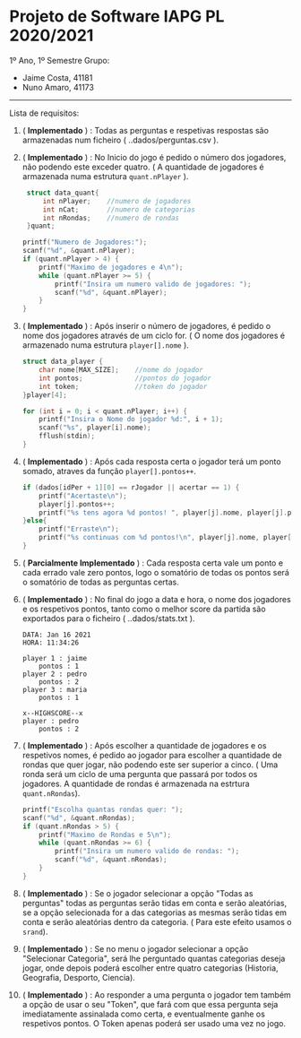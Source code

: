 # **Projeto de Software IAPG PL 2020/2021**
1º Ano, 1º Semestre
Grupo:
* Jaime Costa, 41181
* Nuno Amaro, 41173
---  
Lista de requisitos:

1. ( **Implementado** ) : Todas as perguntas e respetivas respostas são armazenadas num ficheiro ( ..dados/perguntas.csv ).
2. ( **Implementado** ) : No Inicio do jogo é pedido o número dos jogadores, não podendo este exceder quatro. ( A quantidade de jogadores é armazenada numa estrutura `quant.nPlayer` ).
   ```c
    struct data_quant{
        int nPlayer;    //numero de jogadores
        int nCat;       //numero de categorias
        int nRondas;    //numero de rondas
    }quant;
    ```
    ```c
    printf("Numero de Jogadores:");
    scanf("%d", &quant.nPlayer);
    if (quant.nPlayer > 4) {
        printf("Maximo de jogadores e 4\n");
        while (quant.nPlayer >= 5) {
            printf("Insira um numero valido de jogadores: ");
            scanf("%d", &quant.nPlayer);
        }
    }
    ````
3. ( **Implementado** ) : Após inserir o número de jogadores, é pedido o nome dos jogadores através de um ciclo for. ( O nome dos jogadores é armazenado numa estrutura `player[].nome` ).
    ```c
    struct data_player {
        char nome[MAX_SIZE];    //nome do jogador
        int pontos;             //pontos do jogador
        int token;              //token do jogador
    }player[4];
    ```
    ```c
    for (int i = 0; i < quant.nPlayer; i++) {
        printf("Insira o Nome do jogador %d:", i + 1);
        scanf("%s", player[i].nome);
        fflush(stdin);
    }
    ```

4. ( **Implementado** ) : Após cada resposta certa o jogador terá um ponto somado, atraves da função `player[].pontos++`.
    ```c
    if (dados[idPer + 1][0] == rJogador || acertar == 1) {
        printf("Acertaste\n");
        player[j].pontos++;
        printf("%s tens agora %d pontos! ", player[j].nome, player[j].pontos);
    }else{
        printf("Erraste\n");
        printf("%s continuas com %d pontos!\n", player[j].nome, player[j].pontos);
    }
     ```     
5. ( **Parcialmente Implementado** ) : Cada resposta certa vale um ponto e cada errado vale zero pontos, logo o somatório de todas os pontos será o somatório de todas as perguntas certas. 

6. ( **Implementado** ) : No final do jogo a data e hora, o nome dos jogadores e os respetivos pontos, tanto como o melhor score da partida são exportados para o ficheiro ( ..dados/stats.txt ).
    ```
    DATA: Jan 16 2021 
    HORA: 11:34:26

    player 1 : jaime
        pontos : 1 
    player 2 : pedro
        pontos : 2 
    player 3 : maria
        pontos : 1 

    x--HIGHSCORE--x
    player : pedro
        pontos : 2
    ```
7. ( **Implementado** ) : Após escolher a quantidade de jogadores e os respetivos nomes, é pedido ao jogador para escolher a quantidade de rondas que quer jogar, não podendo este ser superior a cinco. ( Uma ronda será um ciclo de uma pergunta que passará por todos os jogadores. A quantidade de rondas é armazenada na estrtura `quant.nRondas`).
    ```c
    printf("Escolha quantas rondas quer: ");
    scanf("%d", &quant.nRondas);
    if (quant.nRondas > 5) {
        printf("Maximo de Rondas e 5\n");
        while (quant.nRondas >= 6) {
            printf("Insira um numero valido de rondas: ");
            scanf("%d", &quant.nRondas);
        }
    }
    ```    
8. ( **Implementado** ) : Se o jogador selecionar a opção "Todas as perguntas" todas as perguntas serão tidas em conta e serão aleatórias, se a opção selecionada for a das categorias as mesmas serão tidas em conta e serão aleatórias dentro da categoria. ( Para este efeito usamos o `srand`).

9. ( **Implementado** ) : Se no menu o jogador selecionar a opção "Selecionar Categoria", será lhe perguntado quantas categorias deseja jogar, onde depois poderá escolher entre quatro categorias (Historia, Geografia, Desporto, Ciencia).

10. ( **Implementado** ) : Ao responder a uma pergunta o jogador tem também a opção de usar o seu "Token", que fará com que essa pergunta seja imediatamente assinalada como certa, e eventualmente ganhe os respetivos pontos. O Token apenas poderá ser usado uma vez no jogo.
